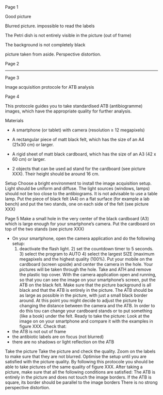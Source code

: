 Page 1

Good picture

Blurred picture.
impossible to read the labels

The Petri dish is not entirely visible in the picture (out of frame)

The background is not completely black

picture taken from aside. Perspective distortion.



Page 2

---


Page 3

Image acquisition protocole for ATB analysis


Page 4

This protocole guides you to take standardised ATB (antibiogramme) images, which have the appropriate quality for further analysis.


Materials

- A smartphone (or tablet) with camera (resolution ≥ 12 megapixels)

- A rectangular piece of matt black felt, which has the size of an A4 (21x30 cm) or larger.

- A rigid sheet of matt black cardboard, which has the size of an A3 (42 x 60 cm)  or larger.
- 2 objects that can be used ad stand for the cardboard (see picture XXX). Their height should be around 16 cm.

Setup
Choose a bright environment to install the image acquisition setup. Light should be uniform and diffuse. The light sources (windows, lamps) should not be too close to the antibiograms. It is not advisable to use a table lamp.
Put the piece of black felt (A4) on a flat surface (for example a lab bench) and put the two stands, one on each side of the felt (see picture XXX)

Page 5
Make a small hole in the very center of the black cardboard (A3) which is large enough for your smartphone’s camera.
Put the cardboard on top of the two stands (see picture XXX)
- On your smartphone, open the camera application and do the following setup:
	1) deactivate the flash light. 2) set the countdown timer to 5 seconds. 3) select the program to AUTO 4) select the largest SIZE (maximum megapixels and the highest quality (100%). 
Put your mobile on the cardboard (screen upside) and center the camera in the hole. Your pictures will be taken through the hole.
Take and ATH and remove the plastic top cover. With the camera application open and running, so that you can see the image on your smartphone’s screen,  put the ATB on the black felt.
Make sure that the picture background is all black and that the ATB is entirely in the picture. The ATB should be as large as possible in the picture, with just a small black border around.
At this point you might decide to adjust the picture by changing the distance between the camera and the ATB.  In order to do this tou can change your cardboard stands or to put something (like a book) under the felt.
Ready to take the picture:
Look at the image on on your smartphone and compare it with the examples in figure XXX.
Check that:
- the ATB is not out of frame
- the antibiotic labels are on focus (not blurred)
- there are no shadows or light reflection on the ATB

Take the picture
Take the picture and check the quality. Zoom on the labels to make sure that they are not blurred. 
Optimise the setup until you are satisfied with the picture quality. By following this protocole you should be able to take pictures of the same quality of figure XXX.
After taking a picture, make sure that all the following conditions are satisfied:
The ATB is entirely in the picture and does not touch the image borders.
If the ATB is square, its border should be parallel to the image borders
There is no strong perspective distortion. 

